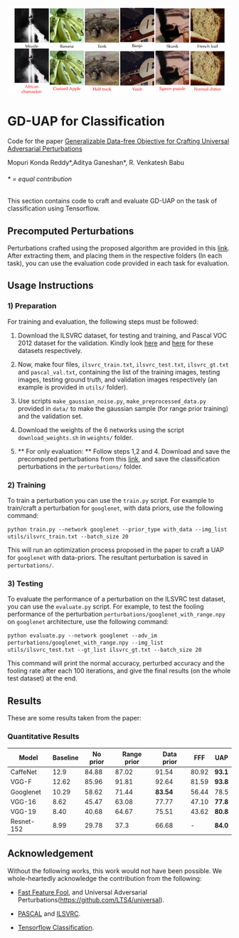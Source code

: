 
![Classification example](classification_example.png)

# GD-UAP for Classification

Code for the paper [Generalizable Data-free Objective for Crafting Universal Adversarial Perturbations](https://arxiv.org/abs/1801.08092)

Mopuri Konda Reddy*,Aditya Ganeshan*, R. Venkatesh Babu

###### * = equal contribution 

This section contains code to craft and evaluate GD-UAP on the task of classification using Tensorflow.

## Precomputed Perturbations

Perturbations crafted using the proposed algorithm are provided in this [link](https://www.dropbox.com/s/ixjzg4itx10nhid/perturbations.tar.gz?dl=0). After extracting them, and placing them in the respective folders (In each task), you can use the evaluation code provided in each task for evaluation.

## Usage Instructions

### 1) Preparation

For training and evaluation, the following steps must be followed:

1) Download the ILSVRC dataset, for testing and training, and Pascal VOC 2012 dataset for the validation. Kindly look [here](http://www.image-net.org/challenges/LSVRC/) and [here](http://host.robots.ox.ac.uk/pascal/VOC/voc2012/) for these datasets respectively.

2) Now, make four files, `ilsvrc_train.txt`, `ilsvrc_test.txt`, `ilsvrc_gt.txt` and `pascal_val.txt`, containing the list of the training images, testing images, testing ground truth, and validation images respectively (an example is provided in `utils/` folder).

3) Use scripts `make_gaussian_noise.py`, `make_preprocessed_data.py` provided in `data/` to make the gaussian sample (for range prior training) and the validation set.

4) Download the weights of the 6 networks using the script `download_weights.sh` in `weights/` folder.

5) ** For only evaluation: ** Follow steps 1,2 and 4. Download and save the precomputed perturbations from this [link](https://www.dropbox.com/s/ixjzg4itx10nhid/perturbations.tar.gz?dl=0), and save the classification perturbations in the `perturbations/` folder.

### 2) Training

To train a perturbation you can use the `train.py` script. For example to train/craft a perturbation for `googlenet`, with data priors, use the following command:

```
python train.py --network googlenet --prior_type with_data --img_list utils/ilsvrc_train.txt --batch_size 20
```
This will run an optimization process proposed in the paper to craft a UAP for `googlenet` with data-priors. The resultant perturbation is saved in `perturbations/`.


### 3) Testing

To evaluate the performance of a perturbation on the ILSVRC test dataset, you can use the `evaluate.py` script. For example, to test the fooling performance of the perturbation `perturbations/googlenet_with_range.npy` on `googlenet` architecture, use the following command:

```
python evaluate.py --network googlenet --adv_im perturbations/googlenet_with_range.npy --img_list utils/ilsvrc_test.txt --gt_list ilsvrc_gt.txt --batch_size 20
```
This command will print the normal accuracy, perturbed accuracy and the fooling rate after each 100 iterations, and give the final results (on the whole test dataset) at the end.

## Results

These are some results taken from the paper:

### Quantitative Results

|Model     | Baseline | No prior | Range prior | Data prior | FFF | UAP|
|------------|-----|-----|-----|-----|-----|-----|
|CaffeNet     | 12.9 | 84.88    | 87.02       | 91.54   | 80.92   | **93.1**   |
|VGG-F        | 12.62 | 85.96    | 91.81       | 92.64   | 81.59  | **93.8**   |
|Googlenet    | 10.29 | 58.62    | 71.44       | **83.54**   | 56.44  | 78.5   |
|VGG-16       | 8.62 | 45.47    | 63.08       | 77.77   | 47.10  | **77.8**   |
|VGG-19       | 8.40 | 40.68    | 64.67       | 75.51   | 43.62  | **80.8**   |
|Resnet-152   | 8.99 | 29.78    | 37.3        | 66.68   |  - | **84.0**   | 

## Acknowledgement

Without the following works, this work would not have been possible. We whole-heartedly acknowledge the contribution from the following:

* [Fast Feature Fool](https://github.com/val-iisc/fast-feature-fool), and Universal Adversarial Perturbations(https://github.com/LTS4/universal). 

* [PASCAL](http://host.robots.ox.ac.uk/pascal/VOC/voc2012/) and [ILSVRC](http://www.image-net.org/challenges/LSVRC/).

* [Tensorflow Classification](https://github.com/utsavgarg/tensorflow-classification).
